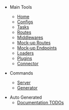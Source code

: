 <!-- version-check:0.15.4 -->
<!-- version-warning -->
<!-- /version-warning -->

- Main Tools
    - [Home](README.md)
    - [Configs](configs.md)
    - [Tasks](tasks.md)
    - [Routes](routes.md)
    - [Middlewares](middlewares.md)
    - [Mock-up Routes](mock-routes.md)
    - [Mock-up Endpoints](endpoints.md)
    - [Loaders](loaders.md)
    - [Plugins](plugins.md)
    - [Connector](connector.md)

- Commands
    - [Server](server.md)
    - [Generator](generator.md)

<!-- AUTO:todo-menu -->
- Auto Generated
    - [Documentation TODOs](todo.md)
<!-- /AUTO -->
